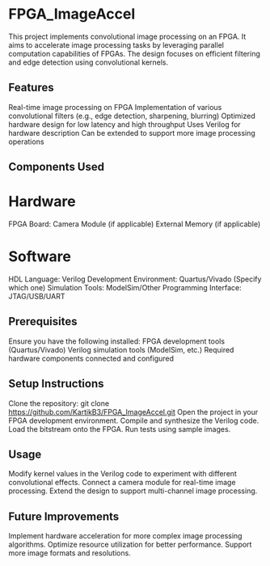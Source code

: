 # FPGA_ImageAccel
This project implements convolutional image processing on an FPGA. It aims to accelerate image processing tasks by leveraging parallel computation capabilities of FPGAs. The design focuses on efficient filtering and edge detection using convolutional kernels.

## Features
Real-time image processing on FPGA
Implementation of various convolutional filters (e.g., edge detection, sharpening, blurring)
Optimized hardware design for low latency and high throughput
Uses Verilog for hardware description
Can be extended to support more image processing operations

## Components Used
# Hardware
FPGA Board: 
Camera Module (if applicable)
External Memory (if applicable)
# Software
HDL Language: Verilog
Development Environment: Quartus/Vivado (Specify which one)
Simulation Tools: ModelSim/Other
Programming Interface: JTAG/USB/UART

## Prerequisites
Ensure you have the following installed:
FPGA development tools (Quartus/Vivado)
Verilog simulation tools (ModelSim, etc.)
Required hardware components connected and configured

## Setup Instructions
Clone the repository:
git clone https://github.com/KartikB3/FPGA_ImageAccel.git
Open the project in your FPGA development environment.
Compile and synthesize the Verilog code.
Load the bitstream onto the FPGA.
Run tests using sample images.

## Usage
Modify kernel values in the Verilog code to experiment with different convolutional effects.
Connect a camera module for real-time image processing.
Extend the design to support multi-channel image processing.

## Future Improvements
Implement hardware acceleration for more complex image processing algorithms.
Optimize resource utilization for better performance.
Support more image formats and resolutions.
